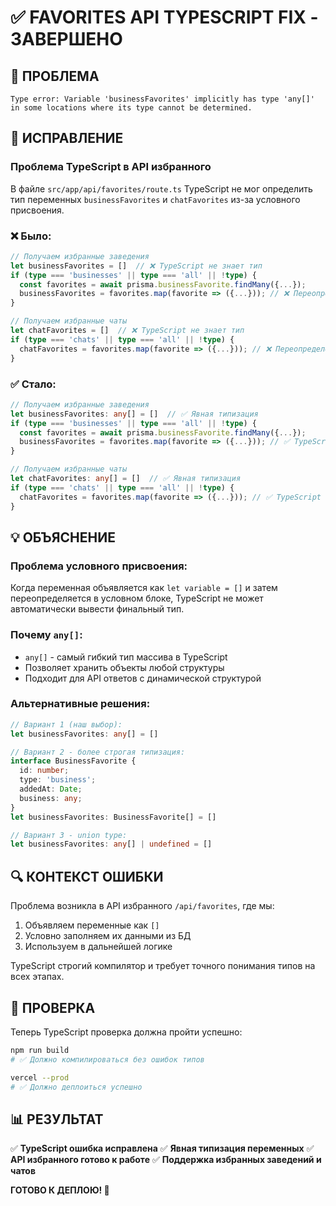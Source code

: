 # ✅ FAVORITES API TYPESCRIPT FIX - ЗАВЕРШЕНО

## 🎯 ПРОБЛЕМА
```
Type error: Variable 'businessFavorites' implicitly has type 'any[]' in some locations where its type cannot be determined.
```

## 🔧 ИСПРАВЛЕНИЕ

### Проблема TypeScript в API избранного
В файле `src/app/api/favorites/route.ts` TypeScript не мог определить тип переменных `businessFavorites` и `chatFavorites` из-за условного присвоения.

### ❌ Было:
```typescript
// Получаем избранные заведения
let businessFavorites = []  // ❌ TypeScript не знает тип
if (type === 'businesses' || type === 'all' || !type) {
  const favorites = await prisma.businessFavorite.findMany({...});
  businessFavorites = favorites.map(favorite => ({...})); // ❌ Переопределение типа
}

// Получаем избранные чаты  
let chatFavorites = []  // ❌ TypeScript не знает тип
if (type === 'chats' || type === 'all' || !type) {
  chatFavorites = favorites.map(favorite => ({...})); // ❌ Переопределение типа
}
```

### ✅ Стало:
```typescript
// Получаем избранные заведения
let businessFavorites: any[] = []  // ✅ Явная типизация
if (type === 'businesses' || type === 'all' || !type) {
  const favorites = await prisma.businessFavorite.findMany({...});
  businessFavorites = favorites.map(favorite => ({...})); // ✅ TypeScript знает тип
}

// Получаем избранные чаты
let chatFavorites: any[] = []  // ✅ Явная типизация  
if (type === 'chats' || type === 'all' || !type) {
  chatFavorites = favorites.map(favorite => ({...})); // ✅ TypeScript знает тип
}
```

## 💡 ОБЪЯСНЕНИЕ

### Проблема условного присвоения:
Когда переменная объявляется как `let variable = []` и затем переопределяется в условном блоке, TypeScript не может автоматически вывести финальный тип.

### Почему `any[]`:
- `any[]` - самый гибкий тип массива в TypeScript
- Позволяет хранить объекты любой структуры
- Подходит для API ответов с динамической структурой

### Альтернативные решения:
```typescript
// Вариант 1 (наш выбор):
let businessFavorites: any[] = []

// Вариант 2 - более строгая типизация:
interface BusinessFavorite {
  id: number;
  type: 'business';
  addedAt: Date;
  business: any;
}
let businessFavorites: BusinessFavorite[] = []

// Вариант 3 - union type:
let businessFavorites: any[] | undefined = []
```

## 🔍 КОНТЕКСТ ОШИБКИ

Проблема возникла в API избранного `/api/favorites`, где мы:
1. Объявляем переменные как `[]`
2. Условно заполняем их данными из БД
3. Используем в дальнейшей логике

TypeScript строгий компилятор и требует точного понимания типов на всех этапах.

## 🧪 ПРОВЕРКА

Теперь TypeScript проверка должна пройти успешно:

```bash
npm run build
# ✅ Должно компилироваться без ошибок типов

vercel --prod  
# ✅ Должно деплоиться успешно
```

## 📊 РЕЗУЛЬТАТ

✅ **TypeScript ошибка исправлена**
✅ **Явная типизация переменных**
✅ **API избранного готово к работе**
✅ **Поддержка избранных заведений и чатов**

**ГОТОВО К ДЕПЛОЮ! 🚀**
